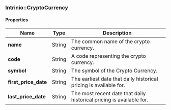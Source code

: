 

[//]: # (CLASS:Intrinio::CryptoCurrency)

[//]: # (KIND:object)

### Intrinio::CryptoCurrency

#### Properties

[//]: # (START_DEFINITION)

Name | Type | Description
------------ | ------------- | -------------
**name** | String | The common name of the crypto currency. &nbsp;
**code** | String | A code representing the crypto currency. &nbsp;
**symbol** | String | The symbol of the Crypto Currency. &nbsp;
**first_price_date** | String | The earliest date that daily historical pricing is available for. &nbsp;
**last_price_date** | String | The most recent date that daily historical pricing is available for. &nbsp;

[//]: # (END_DEFINITION)



